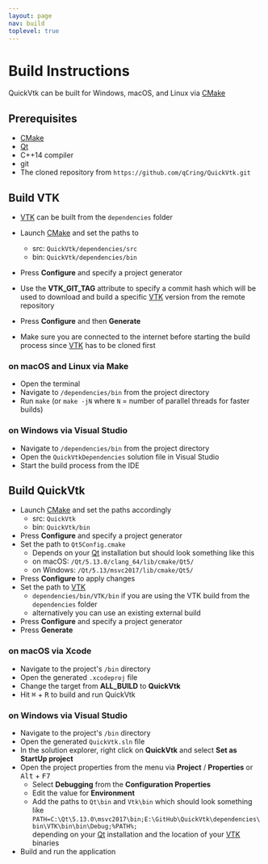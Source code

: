 ```yaml
---
layout: page
nav: build
toplevel: true
---
```


# Build Instructions
QuickVtk can be built for Windows, macOS, and Linux via [CMake](https://cmake.org/)

## Prerequisites
- [CMake](https://cmake.org/)
- [Qt](https://www.qt.io/)
- C++14 compiler
- git
- The cloned repository from `https://github.com/qCring/QuickVtk.git`

## Build VTK
- [VTK](https://vtk.org/) can be built from the `dependencies` folder
- Launch [CMake](https://cmake.org/) and set the paths to
  - src: `QuickVtk/dependencies/src`
  - bin: `QuickVtk/dependencies/bin`

- Press **Configure** and specify a project generator
- Use the **VTK_GIT_TAG** attribute to specify a commit hash which will be used to download and build a specific [VTK](https://vtk.org/) version from the remote repository
- Press **Configure** and then **Generate**
- Make sure you are connected to the internet before starting the build process since [VTK](https://vtk.org/) has to be cloned first

### on macOS and Linux via Make
- Open the terminal
- Navigate to `/dependencies/bin` from the project directory
- Run `make` (or `make -jN` where `N` = number of parallel threads for faster builds)

### on Windows via Visual Studio
- Navigate to `/dependencies/bin` from the project directory
- Open the `QuickVtkDependencies` solution file in Visual Studio
- Start the build process from the IDE

## Build QuickVtk
- Launch [CMake](https://cmake.org/) and set the paths accordingly
  - src: `QuickVtk`
  - bin: `QuickVtk/bin`
- Press **Configure** and specify a project generator
- Set the path to `Qt5Config.cmake`
  - Depends on your [Qt](https://www.qt.io/) installation but should look something like this
  - on macOS: `/Qt/5.13.0/clang_64/lib/cmake/Qt5/`
  - on Windows: `/Qt/5.13/msvc2017/lib/cmake/Qt5/`
- Press **Configure** to apply changes
- Set the path to [VTK](https://vtk.org/)
  - `dependencies/bin/VTK/bin` if you are using the VTK build from the `dependencies` folder
  - alternatively you can use an existing external build
- Press **Configure** and specify a project generator
- Press **Generate**

### on macOS via Xcode
- Navigate to the project's `/bin` directory
- Open the generated `.xcodeproj` file
- Change the target from **ALL_BUILD** to **QuickVtk**
- Hit <kbd>⌘</kbd> + <kbd>R</kbd> to build and run QuickVtk

### on Windows via Visual Studio
- Navigate to the project's `/bin` directory
- Open the generated `QuickVtk.sln` file
- In the solution explorer, right click on **QuickVtk** and select **Set as StartUp project**
- Open the project properties from the menu via **Project** / **Properties** or <kbd>Alt</kbd> + <kbd>F7</kbd>
  - Select **Debugging** from the **Configuration Properties**
  - Edit the value for **Environment**
  - Add the paths to `Qt\bin` and `Vtk\bin` which should look something like   
    `PATH=C:\Qt\5.13.0\msvc2017\bin;E:\GitHub\QuickVtk\dependencies\bin\VTK\bin\bin\Debug;%PATH%;`   
    depending on your [Qt](https://www.qt.io/) installation and the location of your [VTK](https://vtk.org/) binaries
- Build and run the application
